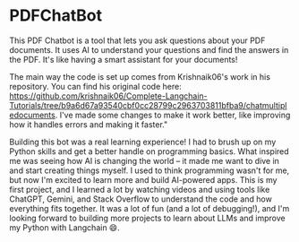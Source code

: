 # PDFChatBot
This PDF Chatbot is a tool that lets you ask questions about your PDF documents. It uses AI to understand your questions and find the answers in the PDF. It's like having a smart assistant for your documents!

The main way the code is set up comes from Krishnaik06's work in his repository. You can find his original code here: https://github.com/krishnaik06/Complete-Langchain-Tutorials/tree/b9a6d67a93540cbf0cc28799c2963703811bfba9/chatmultipledocuments. I've made some changes to make it work better, like improving how it handles errors and making it faster."

Building this bot was a real learning experience! I had to brush up on my Python skills and get a better handle on programming basics.  What inspired me was seeing how AI is changing the world – it made me want to dive in and start creating things myself.  I used to think programming wasn't for me, but now I'm excited to learn more and build AI-powered apps. This is my first project, and I learned a lot by watching videos and using tools like ChatGPT, Gemini, and Stack Overflow to understand the code and how everything fits together. It was a lot of fun (and a lot of debugging!), and I'm looking forward to building more projects to learn about LLMs and improve my Python with Langchain 😄.
